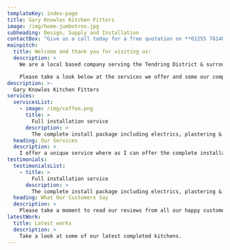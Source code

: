```yaml
---
templateKey: index-page
title: Gary Knowles Kitchen Fitters
image: /img/home-jumbotron.jpg
subheading: Design, Supply and Installation
contactBox: "Give us a call today for a free quotation on **01255 761403** or **07816 897939**"
mainpitch:
  title: Welcome and thank you for visiting us!
  description: >
    We are a local based company serving the Tendring District & surrounding areas, focusing on 100% customer satisfaction within all of its fitting services no matter how large or small the installation may be.

    Please take a look below at the services we offer and some our completed work!
description: >-
  Gary Knowles Kitchen Fitters
services:
  servicesList:
    - image: /img/coffee.png
      title: >
        Full installation service
      description: >
        The complete install package including electrics, plastering & tiling.
  heading: Our Services
  description: >
    I offer a unique service where as I can offer the complete installation package including the kitchen itself, the electrics, the tiling, the Gas Safe work, even the plastering and you receive just the one bill at the end of the install. No paper trail of different invoices & bills etc just the one to cover all.
testimonials:
  testimonialsList:
    - title: >
        Full installation service
      description: >
        The complete install package including electrics, plastering & tiling.
  heading: What Our Customers Say
  description: >
    Please take a moment to read our reviews from all our happy customers. We pride ourselves with a 5 star rating at yell.com
latestWork:
  title: Latest works
  description: >
    Take a look at some of our latest completed kitchens.
---
```

